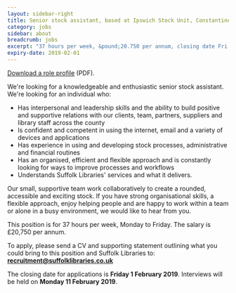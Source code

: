 ```yaml
---
layout: sidebar-right
title: Senior stock assistant, based at Ipswich Stock Unit, Constantine House
category: jobs
sidebar: about
breadcrumb: jobs
excerpt: "37 hours per week, &pound;20.750 per annum, closing date Fri 1 February 2019."
expiry-date: 2019-02-01
---
```


[Download a role profile](/assets/pdf/senior-stock-assistant-jan-2019.pdf) (PDF).

We're looking for a knowledgeable and enthusiastic senior stock assistant. We're looking for an individual who:

- Has interpersonal and leadership skills and the ability to build positive and supportive relations with our clients, team, partners, suppliers and library staff across the county
- Is confident and competent in using the internet, email and a variety of devices and applications
- Has experience in using and developing stock processes, administrative and financial routines
- Has an organised, efficient and flexible approach and is constantly looking for ways to improve processes and workflows
- Understands Suffolk Libraries' services and what it delivers.

Our small, supportive team work collaboratively to create a rounded, accessible and exciting stock. If you have strong organisational skills, a flexible approach, enjoy helping people and are happy to work within a team or alone in a busy environment, we would like to hear from you.

This position is for 37 hours per week, Monday to Friday. The salary is &pound;20,750 per annum.

To apply, please send a CV and supporting statement outlining what you could bring to this position and Suffolk Libraries to: **recruitment@suffolklibraries.co.uk**

The closing date for applications is **Friday 1 February 2019**. Interviews will be held on **Monday 11 February 2019**.
